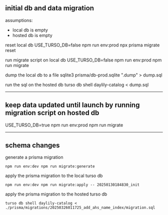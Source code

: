 ## initial db and data migration

assumptions:

- local db is empty
- hosted db is empty

reset local db
USE_TURSO_DB=false npm run env:prod npx prisma migrate reset

run migrate script on local db
USE_TURSO_DB=false npm run env:prod npm run migrate

dump the local db to a file
sqlite3 prisma/db-prod.sqlite ".dump" > dump.sql

run the sql on the hosted db
turso db shell daylily-catalog < dump.sql

---

## keep data updated until launch by running migration script on hosted db

USE_TURSO_DB=true npm run env:prod npm run migrate

---

## schema changes

generate a prisma migration

```
npm run env:dev npm run migrate:generate
```

apply the prisma migration to the local turso db

```
npm run env:dev npm run migrate:apply -- 20250130184830_init
```

apply the prisma migration to the hosted turso db

```
turso db shell daylily-catalog < ./prisma/migrations/20250326011725_add_ahs_name_index/migration.sql
```
